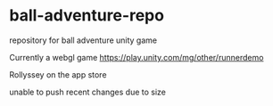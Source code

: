 # ball-adventure-repo
repository for ball adventure unity game

Currently a webgl game https://play.unity.com/mg/other/runnerdemo

Rollyssey on the app store

unable to push recent changes due to size
